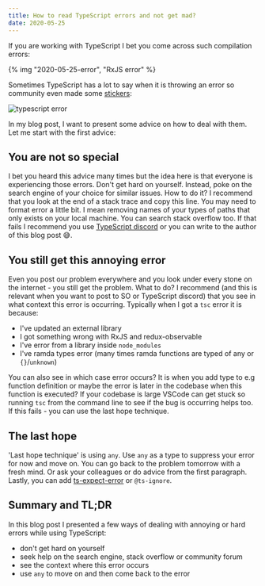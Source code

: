 ```yaml
---
title: How to read TypeScript errors and not get mad?
date: 2020-05-25
---
```


If you are working with TypeScript I bet you come across such compilation errors:

{% img "2020-05-25-error", "RxJS error" %}

Sometimes TypeScript has a lot to say when it is throwing an error so community even made some [stickers](https://github.com/orta/typescript-stickers):

![typescript error](https://raw.githubusercontent.com/orta/typescript-stickers/master/images/2x1%20Inch%20Rectangle%20alt%202.png)

In my blog post, I want to present some advice on how to deal with them. Let me start with the first
advice:

## You are not so special

I bet you heard this advice many times but the idea here is that everyone is experiencing those errors.
Don't get hard on yourself. Instead, poke on the search engine of your choice for similar issues. How
to do it? I recommend that you look at the end of a stack trace and copy this line. You may need to
format error a little bit. I mean removing names of your types of paths that only exists on your local
machine. You can search stack overflow too. If that fails I recommend you use [TypeScript discord](https://discord.com/invite/typescript)
or you can write to the author of this blog post 😅.

## You still get this annoying error

Even you post our problem everywhere and you look under every stone on the internet - you still get
the problem. What to do? I recommend (and this is relevant when you want to post to SO or TypeScript discord)
that you see in what context this error is occurring. Typically when I got a `tsc`
error it is because:

- I've updated an external library
- I got something wrong with RxJS and redux-observable
- I've error from a library inside `node_modules`
- I've ramda types error (many times ramda functions are typed of any or `{}`/`unknown`)

You can also see in which case error occurs? It is when you add type to e.g function definition or
maybe the error is later in the codebase when this function is executed? If your codebase is large VSCode
can get stuck so running `tsc` from the command line to see if the bug is occurring helps too.
If this fails - you can use the last hope technique.

## The last hope

'Last hope technique' is using `any`. Use `any` as a type to suppress your error for now and move on.
You can go back to the problem tomorrow with a fresh mind. Or ask your colleagues or do advice from
the first paragraph. Lastly, you can add [ts-expect-error](https://www.typescriptlang.org/docs/handbook/release-notes/typescript-3-9.html#-ts-expect-error-comments)
or `@ts-ignore`.

## Summary and TL;DR

In this blog post I presented a few ways of dealing with annoying or hard errors while using TypeScript:

- don't get hard on yourself
- seek help on the search engine, stack overflow or community forum
- see the context where this error occurs
- use `any` to move on and then come back to the error

